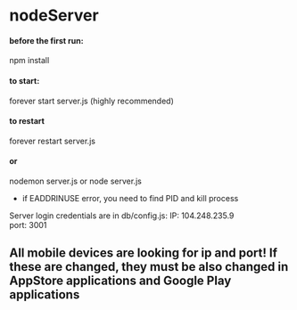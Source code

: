 # nodeServer

#### before the first run:
npm install

#### to start:
forever start server.js (highly recommended)
#### to restart
forever restart server.js
#### or
nodemon server.js or node server.js  
- if EADDRINUSE error, you need to find PID and kill process  

Server login credentials are in db/config.js:
IP: 104.248.235.9  
port: 3001    

## All mobile devices are looking for ip and port! If these are changed, they must be also changed in AppStore applications and Google Play applications
